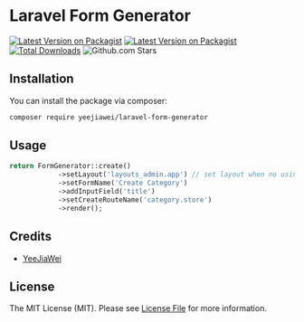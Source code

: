 # Laravel Form Generator

[![Latest Version on Packagist](https://img.shields.io/packagist/v/yeejiawei/laravel-form-generator.svg)](https://packagist.org/packages/yeejiawei/laravel-form-generator)
[![Latest Version on Packagist](https://img.shields.io/badge/license-MIT-green)](LICENSE.md)
[![Total Downloads](https://img.shields.io/packagist/dt/yeejiawei/laravel-form-generator.svg)](https://packagist.org/packages/yeejiawei/laravel-form-generator)
![Github.com Stars](https://img.shields.io/github/stars/yeejiawei/laravel-form-generator.svg)

## Installation

You can install the package via composer:

```bash
composer require yeejiawei/laravel-form-generator
```

## Usage

```php
return FormGenerator::create()
            ->setLayout('layouts_admin.app') // set layout when no using 'layouts.app' as default
            ->setFormName('Create Category')
            ->addInputField('title')
            ->setCreateRouteName('category.store')
            ->render();
```

## Credits

- [YeeJiaWei](https://github.com/YeeJiaWei)

## License

The MIT License (MIT). Please see [License File](LICENSE.md) for more information.